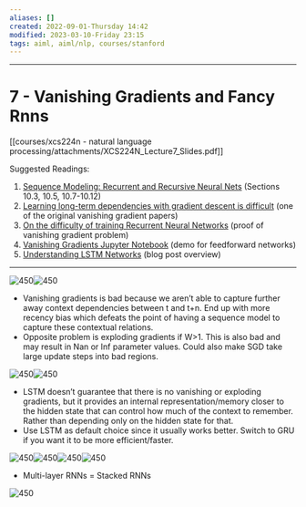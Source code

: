 ```yaml
---
aliases: []
created: 2022-09-01-Thursday 14:42
modified: 2023-03-10-Friday 23:15
tags: aiml, aiml/nlp, courses/stanford
---
```



---

# 7 - Vanishing Gradients and Fancy Rnns

[[courses/xcs224n - natural language processing/attachments/XCS224N_Lecture7_Slides.pdf]]

Suggested Readings:

1. [Sequence Modeling: Recurrent and Recursive Neural Nets](http://www.deeplearningbook.org/contents/rnn.html) (Sections 10.3, 10.5, 10.7-10.12)
2. [Learning long-term dependencies with gradient descent is difficult](http://ai.dinfo.unifi.it/paolo//ps/tnn-94-gradient.pdf) (one of the original vanishing gradient papers)
3. [On the difficulty of training Recurrent Neural Networks](https://arxiv.org/pdf/1211.5063.pdf) (proof of vanishing gradient problem)
4. [Vanishing Gradients Jupyter Notebook](https://web.stanford.edu/class/archive/cs/cs224n/cs224n.1174/lectures/vanishing_grad_example.html) (demo for feedforward networks)
5. [Understanding LSTM Networks](http://colah.github.io/posts/2015-08-Understanding-LSTMs/) (blog post overview)

---

![450](courses/xcs224n%20-%20natural%20language%20processing/attachments/image38.png)![450](courses/xcs224n%20-%20natural%20language%20processing/attachments/image46.png)

- Vanishing gradients is bad because we aren’t able to capture further away context dependencies between t and t+n. End up with more recency bias which defeats the point of having a sequence model to capture these contextual relations.
- Opposite problem is exploding gradients if W>1. This is also bad and may result in Nan or Inf parameter values. Could also make SGD take large update steps into bad regions.

![450](courses/xcs224n%20-%20natural%20language%20processing/attachments/image30.png)![450](courses/xcs224n%20-%20natural%20language%20processing/attachments/image45.png)

- LSTM doesn’t guarantee that there is no vanishing or exploding gradients, but it provides an internal representation/memory closer to the hidden state that can control how much of the context to remember. Rather than depending only on the hidden state for that.
- Use LSTM as default choice since it usually works better. Switch to GRU if you want it to be more efficient/faster.

![450](courses/xcs224n%20-%20natural%20language%20processing/attachments/image86.png)![450](courses/xcs224n%20-%20natural%20language%20processing/attachments/image68.png)![450](courses/xcs224n%20-%20natural%20language%20processing/attachments/image54.png)![450](courses/xcs224n%20-%20natural%20language%20processing/attachments/image8.png)

- Multi-layer RNNs = Stacked RNNs

![450](courses/xcs224n%20-%20natural%20language%20processing/attachments/image26.png)
